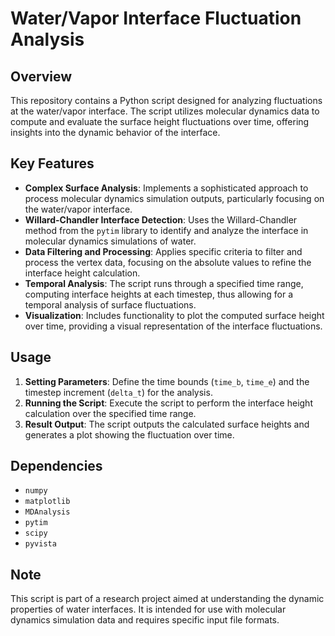 # Water/Vapor Interface Fluctuation Analysis

## Overview
This repository contains a Python script designed for analyzing fluctuations at the water/vapor interface. The script utilizes molecular dynamics data to compute and evaluate the surface height fluctuations over time, offering insights into the dynamic behavior of the interface.

## Key Features
- **Complex Surface Analysis**: Implements a sophisticated approach to process molecular dynamics simulation outputs, particularly focusing on the water/vapor interface.
- **Willard-Chandler Interface Detection**: Uses the Willard-Chandler method from the `pytim` library to identify and analyze the interface in molecular dynamics simulations of water.
- **Data Filtering and Processing**: Applies specific criteria to filter and process the vertex data, focusing on the absolute values to refine the interface height calculation.
- **Temporal Analysis**: The script runs through a specified time range, computing interface heights at each timestep, thus allowing for a temporal analysis of surface fluctuations.
- **Visualization**: Includes functionality to plot the computed surface height over time, providing a visual representation of the interface fluctuations.

## Usage
1. **Setting Parameters**: Define the time bounds (`time_b`, `time_e`) and the timestep increment (`delta_t`) for the analysis.
2. **Running the Script**: Execute the script to perform the interface height calculation over the specified time range.
3. **Result Output**: The script outputs the calculated surface heights and generates a plot showing the fluctuation over time.

## Dependencies
- `numpy`
- `matplotlib`
- `MDAnalysis`
- `pytim`
- `scipy`
- `pyvista`

## Note
This script is part of a research project aimed at understanding the dynamic properties of water interfaces. It is intended for use with molecular dynamics simulation data and requires specific input file formats.

